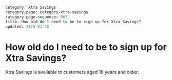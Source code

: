 ```meta
category: Xtra Savings
category-page: category-xtra-savings
category-page-sequence: 003
title: How old do I need to be to sign up for Xtra Savings? 
updated: 2025-03-30
```

# How old do I need to be to sign up for Xtra Savings? 

Xtra Savings is available to customers aged 18 years and older. 
